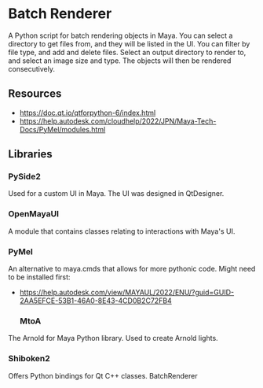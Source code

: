 # Batch Renderer
A Python script for batch rendering objects in Maya.
You can select a directory to get files from, and they will be listed in the UI.
You can filter by file type, and add and delete files.
Select an output directory to render to, and select an image size and type.
The objects will then be rendered consecutively.

## Resources
- https://doc.qt.io/qtforpython-6/index.html
- https://help.autodesk.com/cloudhelp/2022/JPN/Maya-Tech-Docs/PyMel/modules.html

## Libraries
  ### PySide2
Used for a custom UI in Maya.
The UI was designed in QtDesigner.

  ### OpenMayaUI
A module that contains classes relating to interactions with Maya's UI.

  ### PyMel
An alternative to maya.cmds that allows for more pythonic code.
Might need to be installed first:
- https://help.autodesk.com/view/MAYAUL/2022/ENU/?guid=GUID-2AA5EFCE-53B1-46A0-8E43-4CD0B2C72FB4


  ### MtoA
The Arnold for Maya Python library.
Used to create Arnold lights.

  ### Shiboken2
Offers Python bindings for Qt C++ classes. BatchRenderer

